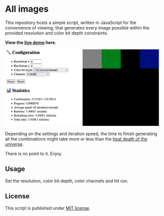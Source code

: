# All images

This repository hosts a simple script, written in JavaScript for the convenience of viewing, that generates every image possible within the provided resolution and color bit depth constraints.

**View the [live demo](https://nurgak.github.io/all-images/) here.**

[![All images](all-images.png)](https://nurgak.github.io/all-images/)

Depending on the settings and iteration speed, the time to finish generating all the combinations might take more or less than the [heat death of the universe](https://en.wikipedia.org/wiki/Heat_death_of_the_universe).

There is no point to it. Enjoy.

## Usage

Set the resolution, color bit depth, color channels and hit run.

## License

This script is published under [MIT license](LICENSE).
